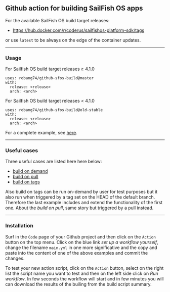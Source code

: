 ## Github action for building SailFish OS apps

For the available SailFish OS build target releases:

* https://hub.docker.com/r/coderus/sailfishos-platform-sdk/tags

or use `latest` to be always on the edge of the container updates.

---

### Usage

For Sailfish OS build target releases ≥ 4.1.0

```
uses: robang74/github-sfos-build@master
with:
  release: <release>
  arch: <arch>
```

For Sailfish OS build target releases < 4.1.0 

```
uses: robang74/github-sfos-build@old-stable
with:
  release: <release>
  arch: <arch>
```

For a complete example, see [here](https://github.com/storeman-developers/harbour-storeman/tree/devel/.github/workflows).

---

### Useful cases

Three useful cases are listed here here below:

* [build on demand](examples/build-on-demand.yml)
* [build on pull](examples/build-on-pull.yml)
* [build on tags](examples/build-on-tags.yml)

Also build on tags can be run on-demand by user for test purposes but it also run when triggered by a tag set on the HEAD of the default branch. Therefore the last example includes and extend the functionality of the first one. About the *build on pull*, same story but triggered by a pull instead.

---

### Installation

Surf in the `Code` page of your Github project and then click on the `Action` button on the top menu. Click on the blue link *set up a workflow yourself*, change the filename `main.yml` in one more significative and the copy and paste into the content of one of the above examples and commit the changes.

To test your new action script, click on the `Action` button, select on the right list the script name you want to test and then on the left side click on *Run workflow*. In few seconds the workflow will start and in few minutes you will can download the results of the builing from the build script summary. 
